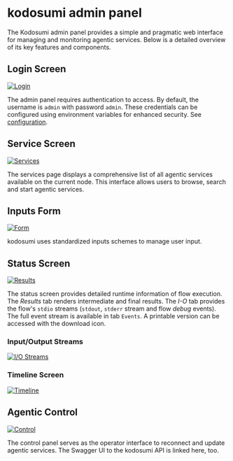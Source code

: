# kodosumi admin panel

The Kodosumi admin panel provides a simple and pragmatic web interface for managing and monitoring agentic services. Below is a detailed overview of its key features and components.

## Login Screen
[![Login](./panel/thumb/login.png)](./panel/login.png)

The admin panel requires authentication to access. By default, the username is `admin` with password `admin`. These credentials can be configured using environment variables for enhanced security.  See [configuration](./config.md).

## Service Screen
[![Services](./panel/thumb/services.png)](./panel/services.png)

The services page displays a comprehensive list of all agentic services available on the current node. This interface allows users to browse, search and start agentic services.

## Inputs Form
[![Form](./panel/thumb/form.png)](./panel/form.png)

kodosumi uses standardized inputs schemes to manage user input.

## Status Screen
[![Results](./panel/thumb/status.png)](./panel/status.png)

The status screen provides detailed runtime information of flow execution. The _Results_ tab renders intermediate and final results. The _I-O_ tab provides the flow's `stdio` streams (`stdout`, `stderr` stream and flow _debug_ events). The full event stream is available in tab `Events`. A printable version can be accessed with the download icon.

### Input/Output Streams
[![I/O Streams](./panel/thumb/i-o.png)](./panel/i-o.png)

### Timeline Screen
[![Timeline](./panel/thumb/timeline.png)](./panel/timeline.png)

## Agentic Control
[![Control](./panel/thumb/control.png)](./panel/control.png)

The control panel serves as the operator interface to reconnect and update agentic services. The Swagger UI to the kodosumi API is linked here, too.

